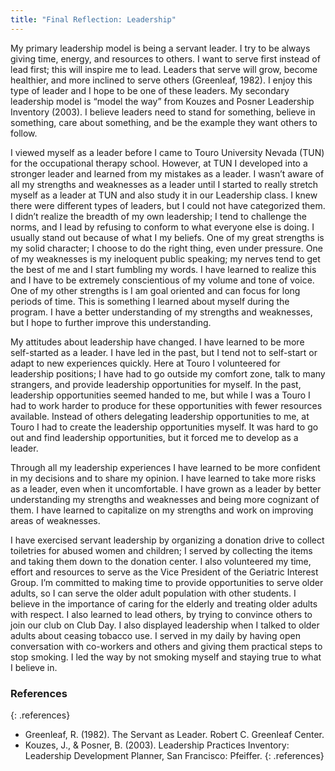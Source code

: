 ```yaml
---
title: "Final Reflection: Leadership"
---
```


My primary leadership model is being a servant leader.  I try to be always
giving time, energy, and resources to others. I want to serve first instead of
lead first; this will inspire me to lead. Leaders that serve will grow, become
healthier, and more inclined to serve others (Greenleaf, 1982). I enjoy this
type of leader and I hope to be one of these leaders. My secondary leadership
model is “model the way” from Kouzes and Posner Leadership Inventory (2003). I
believe leaders need to stand for something, believe in something, care about
something, and be the example they want others to follow.

I viewed myself as a leader before I came to Touro University Nevada (TUN) for
the occupational therapy school.  However, at TUN I developed into a stronger
leader and learned from my mistakes as a leader. I wasn’t aware of all my
strengths and weaknesses as a leader until I started to really stretch myself as
a leader at TUN and also study it in our Leadership class. I knew there were
different types of leaders, but I could not have categorized them.  I didn’t
realize the breadth of my own leadership; I tend to challenge the norms, and I
lead by refusing to conform to what everyone else is doing.  I usually stand out
because of what I my beliefs.  One of my great strengths is my solid character;
I choose to do the right thing, even under pressure. One of my weaknesses is my
ineloquent public speaking; my nerves tend to get the best of me and I start
fumbling my words.  I have learned to realize this and I have to be extremely
conscientious of my volume and tone of voice. One of my other strengths is I am
goal oriented and can focus for long periods of time. This is something I
learned about myself during the program. I have a better understanding of my
strengths and weaknesses, but I hope to further improve this understanding.

My attitudes about leadership have changed. I have learned to be more
self-started as a leader. I have led in the past, but I tend not to self-start
or adapt to new experiences quickly. Here at Touro I volunteered for leadership
positions; I have had to go outside my comfort zone, talk to many strangers, and
provide leadership opportunities for myself. In the past, leadership
opportunities seemed handed to me, but while I was a Touro I had to work harder
to produce for these opportunities with fewer resources available.  Instead of
others delegating leadership opportunities to me, at Touro I had to create the
leadership opportunities myself.  It was hard to go out and find leadership
opportunities, but it forced me to develop as a leader.

Through all my leadership experiences I have learned to be more confident in my
decisions and to share my opinion.  I have learned to take more risks as a
leader, even when it uncomfortable. I have grown as a leader by better
understanding my strengths and weaknesses and being more cognizant of them. I
have learned to capitalize on my strengths and work on improving areas of
weaknesses.

I have exercised servant leadership by organizing a donation drive to collect
toiletries for abused women and children; I served by collecting the items and
taking them down to the donation center.  I also volunteered my time, effort and
resources to serve as the Vice President of the Geriatric Interest Group. I’m
committed to making time to provide opportunities to serve older adults, so I
can serve the older adult population with other students.  I believe in the
importance of caring for the elderly and treating older adults with respect.  I
also learned to lead others, by trying to convince others to join our club on
Club Day.  I also displayed leadership when I talked to older adults about
ceasing tobacco use.  I served in my daily by having open conversation with
co-workers and others and giving them practical steps to stop smoking. I led the
way by not smoking myself and staying true to what I believe in.

### References
{: .references}
* Greenleaf, R. (1982). The Servant as Leader. Robert C. Greenleaf Center.
* Kouzes, J., & Posner, B. (2003). Leadership Practices Inventory: Leadership Development        	Planner, San Francisco: Pfeiffer.
{: .references}

